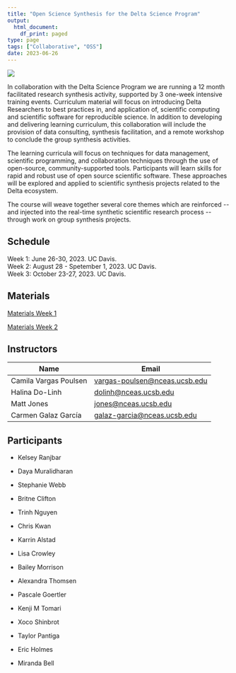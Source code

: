 ```yaml
---
title: "Open Science Synthesis for the Delta Science Program"
output:
  html_document:
    df_print: paged
type: page
tags: ["Collaborative", "OSS"]
date: 2023-06-26
---
```


![](DSP_Logo_Horizontal.jpg)

In collaboration with the Delta Science Program we are running a 12 month facilitated research synthesis activity, supported by 3 one-week intensive training events. Curriculum material will focus on introducing Delta Researchers to best practices in, and application of, scientific computing and
scientific software for reproducible science. In addition to developing and delivering learning curriculum, this collaboration will include the provision of data consulting, synthesis facilitation, and a remote workshop to conclude the group synthesis activities.

The learning curricula will focus on techniques for data management, scientific programming, and collaboration techniques through the use of open-source, community-supported tools. Participants will learn skills for rapid and robust use of open source scientific software. These approaches will be explored and applied to scientific synthesis projects related to the Delta ecosystem.

The course will weave together several core themes which are reinforced -- and injected into the real-time synthetic scientific research process -- through work on group synthesis projects.

## Schedule

Week 1: June 26-30, 2023. UC Davis.  
Week 2: August 28 - Spetember 1, 2023. UC Davis.  
Week 3: October 23-27, 2023. UC Davis.  

## Materials

[Materials Week 1](https://learning.nceas.ucsb.edu/2023-06-delta/)

[Materials Week 2](https://learning.nceas.ucsb.edu/2023-08-delta/)

<!--[Materials Week 3](https://learning.nceas.ucsb.edu/2023-10-delta/) -->


## Instructors

|Name         | Email              |
|-------------|--------------------|
|Camila Vargas Poulsen | vargas-poulsen@nceas.ucsb.edu |
|Halina Do-Linh | dolinh@nceas.ucsb.edu|
|Matt Jones | jones@nceas.ucsb.edu|
|Carmen Galaz García | galaz-garcia@nceas.ucsb.edu|



## Participants

-   Kelsey Ranjbar

-   Daya Muralidharan

-   Stephanie Webb

-   Britne Clifton

-   Trinh Nguyen

-   Chris Kwan

-   Karrin Alstad

-   Lisa Crowley

-   Bailey Morrison

-   Alexandra Thomsen

-   Pascale Goertler

-   Kenji M Tomari

-   Xoco Shinbrot

-   Taylor Pantiga

-   Eric Holmes

-   Miranda Bell


